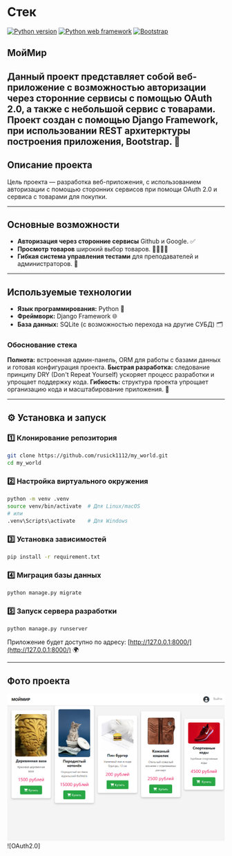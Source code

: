 # Стек
[![Python version](https://img.shields.io/static/v1?label=Python&logo=python&message=3.12.7&color=blue)](https://www.python.org/)
[![Python web framework](https://img.shields.io/static/v1?label=Django&logo=django&message=5.0.6&color=blue)](https://www.djangoproject.com/)
[![Bootstrap](https://img.shields.io/static/v1?label=Bootstrap&logo=bootstrap&message=5.3.2&color=purple)](https://getbootstrap.com/)


## МойМир
Данный проект представляет собой веб-приложение c возможностью авторизации через сторонние сервисы с помощью OAuth 2.0, а также с небольшой сервис с товарами. Проект создан с помощью Django Framework, при использовании REST архитерктуры построения приложения, Bootstrap. 📝
---

## Описание проекта
Цель проекта — разработка веб-приложения, с использованием авторизации с помощью сторонних сервисов при помощи OAuth 2.0 и сервиса с товарами для покупки.

---

## Основные возможности

- **Авторизация через сторонние сервисы** Github и Google. ✅
- **Просмотр товаров** широкий выбор товаров. 👩‍🎓🧑‍💻
- **Гибкая система управления тестами** для преподавателей и администраторов. 🔧

---

## Используемые технологии

- **Язык программирования:** Python 🐍
- **Фреймворк:** Django Framework 🌐
- **База данных:** SQLite (с возможностью перехода на другие СУБД) 🗂️

### Обоснование стека

**Полнота:** встроенная админ-панель, ORM для работы с базами данных и готовая конфигурация проекта.
**Быстрая разработка:** следование принципу DRY (Don't Repeat Yourself) ускоряет процесс разработки и упрощает поддержку кода.
**Гибкость:** структура проекта упрощает организацию кода и масштабирование приложения. 📏


---

## ⚙️ Установка и запуск

### 1️⃣ Клонирование репозитория

```bash
git clone https://github.com/rusick1112/my_world.git
cd my_world
```

### 2️⃣ Настройка виртуального окружения

```bash
python -m venv .venv
source venv/bin/activate  # Для Linux/macOS
# или
.venv\Scripts\activate    # Для Windows
```

### 3️⃣ Установка зависимостей

```bash
pip install -r requirement.txt
```

### 4️⃣ Миграция базы данных

```bash
python manage.py migrate
```

### 5️⃣ Запуск сервера разработки

```bash
python manage.py runserver
```

Приложение будет доступно по адресу: [http://127.0.0.1:8000/](http://127.0.0.1:8000/) 🌍

---

## Фото проекта

![главная страница](https://github.com/rusick1112/my_world/blob/main/%D0%A1%D0%BD%D0%B8%D0%BC%D0%BE%D0%BA%20%D1%8D%D0%BA%D1%80%D0%B0%D0%BD%D0%B0%202025-02-11%20144351.png?raw=true)
![OAuth2.0]
